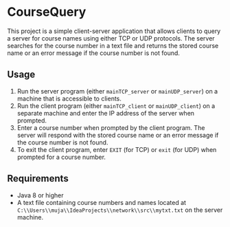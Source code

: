 # CourseQuery

This project is a simple client-server application that allows clients to query a server for course names using either TCP or UDP protocols. The server searches for the course number in a text file and returns the stored course name or an error message if the course number is not found.

## Usage

1. Run the server program (either `mainTCP_server` or `mainUDP_server`) on a machine that is accessible to clients.
2. Run the client program (either `mainTCP_client` or `mainUDP_client`) on a separate machine and enter the IP address of the server when prompted.
3. Enter a course number when prompted by the client program. The server will respond with the stored course name or an error message if the course number is not found.
4. To exit the client program, enter `EXIT` (for TCP) or `exit` (for UDP) when prompted for a course number.

## Requirements

- Java 8 or higher
- A text file containing course numbers and names located at `C:\\Users\\muja\\IdeaProjects\\network\\src\\mytxt.txt` on the server machine.
